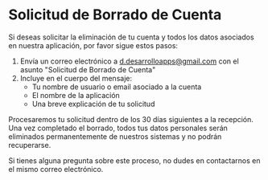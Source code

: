# Solicitud de Borrado de Cuenta

Si deseas solicitar la eliminación de tu cuenta y todos los datos asociados en nuestra aplicación, por favor sigue estos pasos:

1. Envía un correo electrónico a [d.desarrolloapps@gmail.com](mailto:d.desarrolloapps@gmail.com) con el asunto "Solicitud de Borrado de Cuenta"
2. Incluye en el cuerpo del mensaje:
   - Tu nombre de usuario o email asociado a la cuenta
   - El nombre de la aplicación
   - Una breve explicación de tu solicitud

Procesaremos tu solicitud dentro de los 30 días siguientes a la recepción. Una vez completado el borrado, todos tus datos personales serán eliminados permanentemente de nuestros sistemas y no podrán recuperarse.

Si tienes alguna pregunta sobre este proceso, no dudes en contactarnos en el mismo correo electrónico.